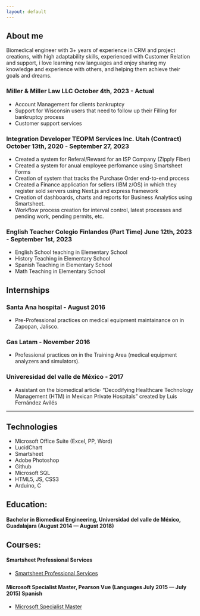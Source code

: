 ```yaml
---
layout: default
---
```


## About me

Biomedical engineer with 3+ years of experience in CRM and project creations, with high adaptability skills, experienced with Customer Relation and support, i love learning new languages and enjoy sharing my knowledge and experience with others, and helping them achieve their goals and dreams.

### Miller & Miller Law LLC October 4th, 2023 - Actual
- Account Management for clients bankruptcy
- Support for Wisconsin users that need to follow up their Filling for bankruptcy process
- Customer support services


### Integration Developer TEOPM Services Inc. Utah (Contract)  October 13th, 2020 - September 27, 2023
- Created a system for Referal/Reward for an ISP Company (Zipply Fiber)
- Created a system for anual employee perfomance using Smartsheet Forms 
- Creation of system that tracks the Purchase Order end-to-end process
- Created a Finance application for sellers (IBM z/OS) in which they register sold servers using Next.js and express framework
- Creation of dashboards, charts and reports for Business Analytics using Smartsheet.
- Workflow process creation for interval control, latest processes and pending work, pending permits, etc.

### English Teacher  Colegio Finlandes (Part Time) June 12th, 2023 - September 1st, 2023
- English School teaching  in Elementary School
- History Teaching in Elementary School
- Spanish Teaching in Elementary School
- Math Teaching in Elementary School

## Internships
### Santa Ana hospital - August 2016
- Pre-Professional practices on medical equipment maintainance on  in Zapopan, Jalisco.

### Gas Latam - November 2016
- Professional practices on  in the Training Area (medical equipment analyzers and simulators).

### Univeresidad del valle de México - 2017
- Assistant on the biomedical article· “Decodifying Healthcare Technology Management (HTM) in Mexican Private Hospitals”  created by Luis Fernández Avilés

* * *

##  Technologies
  - Microsoft Office Suite (Excel, PP, Word)
  - LucidChart
  - Smartsheet
  - Adobe Photoshop
  - Github
  - Microsoft SQL
  - HTML5, JS, CSS3
  - Arduino, C

## Education:
#### Bachelor in Biomedical Engineering, Universidad del valle de México, Guadalajara (August 2014 — August 2018)

## Courses:
#### Smartsheet Professional Services
  - [Smartsheet Professional Services](https://verify.skilljar.com/c/gj2qqxapz7rj)

#### Microsoft Specialist Master, Pearson Vue (Languages July 2015 — July 2015) Spanish
  - [Microsoft Specialist Master](https://certiport.com/Portal/Pages/PrintTranscriptInfo.aspx?action=Cert&id=136&cvid=SkyzrwQEoY9+BMrwo7cgSg==)



